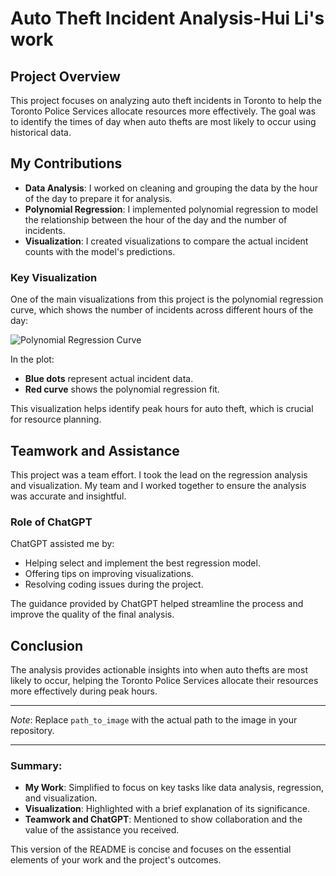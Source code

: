 # Auto Theft Incident Analysis-Hui Li's work

## Project Overview

This project focuses on analyzing auto theft incidents in Toronto to help the Toronto Police Services allocate resources more effectively. The goal was to identify the times of day when auto thefts are most likely to occur using historical data.

## My Contributions

- **Data Analysis**: I worked on cleaning and grouping the data by the hour of the day to prepare it for analysis.
- **Polynomial Regression**: I implemented polynomial regression to model the relationship between the hour of the day and the number of incidents.
- **Visualization**: I created visualizations to compare the actual incident counts with the model's predictions.

### Key Visualization

One of the main visualizations from this project is the polynomial regression curve, which shows the number of incidents across different hours of the day:

![Polynomial Regression Curve](path_to_image)

In the plot:
- **Blue dots** represent actual incident data.
- **Red curve** shows the polynomial regression fit.

This visualization helps identify peak hours for auto theft, which is crucial for resource planning.

## Teamwork and Assistance

This project was a team effort. I took the lead on the regression analysis and visualization. My team and I worked together to ensure the analysis was accurate and insightful.

### Role of ChatGPT

ChatGPT assisted me by:
- Helping select and implement the best regression model.
- Offering tips on improving visualizations.
- Resolving coding issues during the project.

The guidance provided by ChatGPT helped streamline the process and improve the quality of the final analysis.

## Conclusion

The analysis provides actionable insights into when auto thefts are most likely to occur, helping the Toronto Police Services allocate their resources more effectively during peak hours.

---

*Note*: Replace `path_to_image` with the actual path to the image in your repository.

---

### Summary:

- **My Work**: Simplified to focus on key tasks like data analysis, regression, and visualization.
- **Visualization**: Highlighted with a brief explanation of its significance.
- **Teamwork and ChatGPT**: Mentioned to show collaboration and the value of the assistance you received.

This version of the README is concise and focuses on the essential elements of your work and the project's outcomes.
